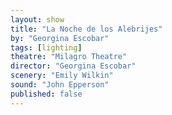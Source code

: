 ```yaml
---
layout: show
title: "La Noche de los Alebrijes"
by: "Georgina Escobar"
tags: [lighting]
theatre: "Milagro Theatre"
director: "Georgina Escobar"
scenery: "Emily Wilkin"
sound: "John Epperson"
published: false
---
```

